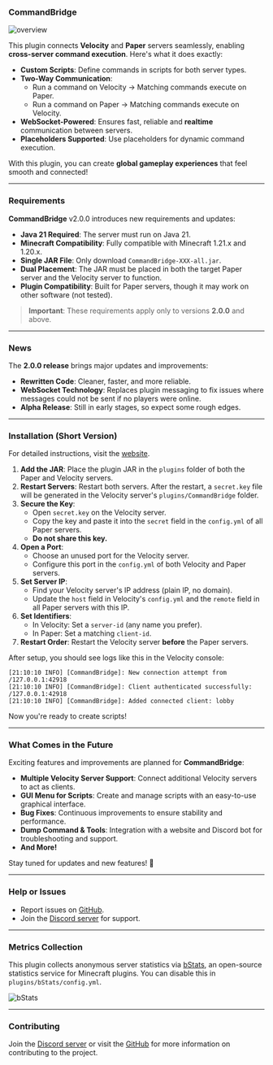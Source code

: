 ### **CommandBridge**

![overview](https://cdn.modrinth.com/data/cached_images/ddfd1c06df1ab99ee271859ee78e5e4d6d34ac49_0.webp)

This plugin connects **Velocity** and **Paper** servers seamlessly, enabling **cross-server command execution**. Here's
what it does exactly:

- **Custom Scripts**: Define commands in scripts for both server types.
- **Two-Way Communication**:
    - Run a command on Velocity → Matching commands execute on Paper.
    - Run a command on Paper → Matching commands execute on Velocity.
- **WebSocket-Powered**: Ensures fast, reliable and **realtime** communication between servers.
- **Placeholders Supported**: Use placeholders for dynamic command execution.

With this plugin, you can create **global gameplay experiences** that feel smooth and connected!

---

### Requirements

**CommandBridge** v2.0.0 introduces new requirements and updates:

- **Java 21 Required**: The server must run on Java 21.
- **Minecraft Compatibility**: Fully compatible with Minecraft 1.21.x and 1.20.x.
- **Single JAR File**: Only download `CommandBridge-XXX-all.jar`.
- **Dual Placement**: The JAR must be placed in both the target Paper server and the Velocity server to function.
- **Plugin Compatibility**: Built for Paper servers, though it may work on other software (not tested).

> **Important**: These requirements apply only to versions **2.0.0** and above.

---

### News

The **2.0.0 release** brings major updates and improvements:

- **Rewritten Code**: Cleaner, faster, and more reliable.
- **WebSocket Technology**: Replaces plugin messaging to fix issues where messages could not be sent if no players were
  online.
- **Alpha Release**: Still in early stages, so expect some rough edges.

---

### Installation (Short Version)

For detailed instructions, visit the [website](https://cb.objz.dev).

1. **Add the JAR**: Place the plugin JAR in the `plugins` folder of both the Paper and Velocity servers.
2. **Restart Servers**: Restart both servers. After the restart, a `secret.key` file will be generated in the Velocity
   server's `plugins/CommandBridge` folder.
3. **Secure the Key**:
    - Open `secret.key` on the Velocity server.
    - Copy the key and paste it into the `secret` field in the `config.yml` of all Paper servers.
    - **Do not share this key.**
4. **Open a Port**:
    - Choose an unused port for the Velocity server.
    - Configure this port in the `config.yml` of both Velocity and Paper servers.
5. **Set Server IP**:
    - Find your Velocity server's IP address (plain IP, no domain).
    - Update the `host` field in Velocity's `config.yml` and the `remote` field in all Paper servers with this IP.
6. **Set Identifiers**:
    - In Velocity: Set a `server-id` (any name you prefer).
    - In Paper: Set a matching `client-id`.
7. **Restart Order**: Restart the Velocity server **before** the Paper servers.

After setup, you should see logs like this in the Velocity console:

```plaintext
[21:10:10 INFO] [CommandBridge]: New connection attempt from /127.0.0.1:42918
[21:10:10 INFO] [CommandBridge]: Client authenticated successfully: /127.0.0.1:42918
[21:10:10 INFO] [CommandBridge]: Added connected client: lobby
```

Now you're ready to create scripts!

---

### What Comes in the Future

Exciting features and improvements are planned for **CommandBridge**:

- **Multiple Velocity Server Support**: Connect additional Velocity servers to act as clients.
- **GUI Menu for Scripts**: Create and manage scripts with an easy-to-use graphical interface.
- **Bug Fixes**: Continuous improvements to ensure stability and performance.
- **Dump Command & Tools**: Integration with a website and Discord bot for troubleshooting and support.
- **And More!**

Stay tuned for updates and new features! 🎉

---

### Help or Issues

- Report issues on [GitHub](https://github.com/objz/CommandBridge/issues).
- Join the [Discord server](https://discord.gg/QPqBYb44ce) for support.

---

### Metrics Collection

This plugin collects anonymous server statistics via [bStats](https://bstats.org/), an open-source statistics service
for Minecraft plugins. You can disable this in `plugins/bStats/config.yml`.

![bStats](https://bstats.org/signatures/velocity/CommandBridge.svg)

---

### Contributing

Join the [Discord server](https://discord.gg/QPqBYb44ce) or visit the [GitHub](https://github.com/objz/CommandBridge)
for more information on contributing to the project.
